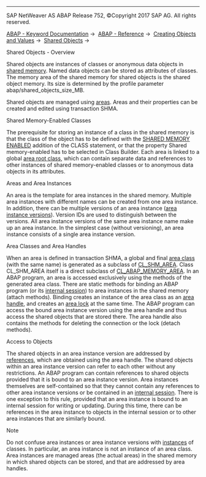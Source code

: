   

* * *

SAP NetWeaver AS ABAP Release 752, ©Copyright 2017 SAP AG. All rights reserved.

[ABAP - Keyword Documentation](https://help.sap.com/doc/abapdocu_752_index_htm/7.52/en-US/abenabap.htm) →  [ABAP - Reference](https://help.sap.com/doc/abapdocu_752_index_htm/7.52/en-US/abenabap_reference.htm) →  [Creating Objects and Values](https://help.sap.com/doc/abapdocu_752_index_htm/7.52/en-US/abencreate_objects.htm) →  [Shared Objects](https://help.sap.com/doc/abapdocu_752_index_htm/7.52/en-US/abenabap_shared_objects.htm) → 

Shared Objects - Overview

Shared objects are instances of classes or anonymous data objects in [shared memory](https://help.sap.com/doc/abapdocu_752_index_htm/7.52/en-US/abenshared_memory_glosry.htm "Glossary Entry"). Named data objects can be stored as attributes of classes. The memory area of the shared memory for shared objects is the shared object memory. Its size is determined by the profile parameter abap/shared\_objects\_size\_MB.

Shared objects are managed using [areas](https://help.sap.com/doc/abapdocu_752_index_htm/7.52/en-US/abenarea_glosry.htm "Glossary Entry"). Areas and their properties can be created and edited using transaction SHMA.

Shared Memory-Enabled Classes

The prerequisite for storing an instance of a class in the shared memory is that the class of the object has to be defined with the [SHARED MEMORY ENABLED](https://help.sap.com/doc/abapdocu_752_index_htm/7.52/en-US/abapclass_options.htm) addition of the CLASS statement, or that the property Shared memory-enabled has to be selected in Class Builder. Each area is linked to a global [area root class](https://help.sap.com/doc/abapdocu_752_index_htm/7.52/en-US/abenroot_data_class_glosry.htm "Glossary Entry"), which can contain separate data and references to other instances of shared memory-enabled classes or to anonymous data objects in its attributes.

Areas and Area Instances

An area is the template for area instances in the shared memory. Multiple area instances with different names can be created from one area instance. In addition, there can be multiple versions of an area instance ([area instance versions](https://help.sap.com/doc/abapdocu_752_index_htm/7.52/en-US/abenarea_instance_version_glosry.htm "Glossary Entry")). Version IDs are used to distinguish between the versions. All area instance versions of the same area instance name make up an area instance. In the simplest case (without versioning), an area instance consists of a single area instance version.

Area Classes and Area Handles

When an area is defined in transaction SHMA, a global and final [area class](https://help.sap.com/doc/abapdocu_752_index_htm/7.52/en-US/abenshm_area_class.htm) (with the same name) is generated as a subclass of [CL\_SHM\_AREA](https://help.sap.com/doc/abapdocu_752_index_htm/7.52/en-US/abenshm_cl_shm_area.htm). Class CL\_SHM\_AREA itself is a direct subclass of [CL\_ABAP\_MEMORY\_AREA](https://help.sap.com/doc/abapdocu_752_index_htm/7.52/en-US/abenshm_cl_abap_memory_area.htm). In an ABAP program, an area is accessed exclusively using the methods of the generated area class. There are static methods for binding an ABAP program (or its [internal session](https://help.sap.com/doc/abapdocu_752_index_htm/7.52/en-US/abeninternal_session_glosry.htm "Glossary Entry")) to area instances in the shared memory (attach methods). Binding creates an instance of the area class as an [area handle](https://help.sap.com/doc/abapdocu_752_index_htm/7.52/en-US/abenarea_handle_glosry.htm "Glossary Entry"), and creates an [area lock](https://help.sap.com/doc/abapdocu_752_index_htm/7.52/en-US/abenarea_lock_glosry.htm "Glossary Entry") at the same time. The ABAP program can access the bound area instance version using the area handle and thus access the shared objects that are stored there. The area handle also contains the methods for deleting the connection or the lock (detach methods).

Access to Objects

The shared objects in an area instance version are addressed by [references](https://help.sap.com/doc/abapdocu_752_index_htm/7.52/en-US/abenshm_objects_references.htm), which are obtained using the area handle. The shared objects within an area instance version can refer to each other without any restrictions. An ABAP program can contain references to shared objects provided that it is bound to an area instance version. Area instances themselves are self-contained so that they cannot contain any references to other area instance versions or be contained in an [internal session](https://help.sap.com/doc/abapdocu_752_index_htm/7.52/en-US/abeninternal_session_glosry.htm "Glossary Entry"). There is one exception to this rule, provided that an area instance is bound to an internal session for writing or updating. During this time, there can be references in the area instance to objects in the internal session or to other area instances that are similarly bound.

Note

Do not confuse area instances or area instance versions with [instances](https://help.sap.com/doc/abapdocu_752_index_htm/7.52/en-US/abeninstance_glosry.htm "Glossary Entry") of classes. In particular, an area instance is not an instance of an area class. Area instances are managed areas (the actual areas) in the shared memory in which shared objects can be stored, and that are addressed by area handles.